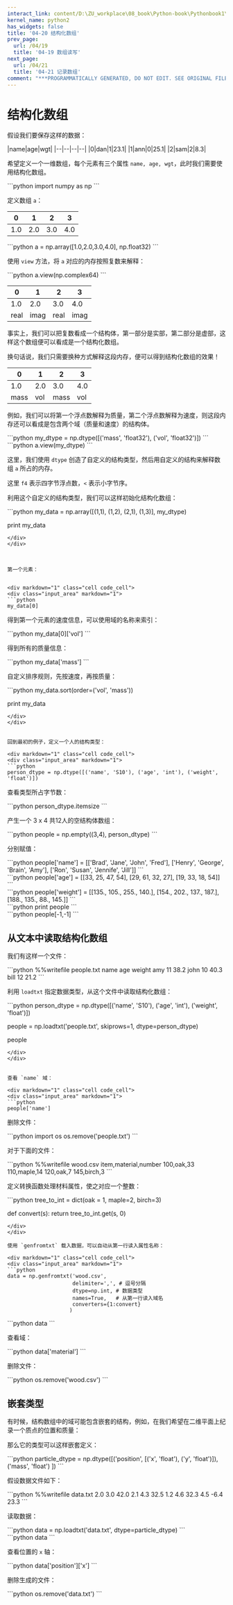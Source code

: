 ```yaml
---
interact_link: content/D:\ZU_workplace\08_book\Python-book\Pythonbook1\content\04/20.ipynb
kernel_name: python2
has_widgets: false
title: '04-20 结构化数组'
prev_page:
  url: /04/19
  title: '04-19 数组读写'
next_page:
  url: /04/21
  title: '04-21 记录数组'
comment: "***PROGRAMMATICALLY GENERATED, DO NOT EDIT. SEE ORIGINAL FILES IN /content***"
---
```


# 结构化数组

假设我们要保存这样的数据：

|name|age|wgt|
|--|--|--|--|
|0|dan|1|23.1|
|1|ann|0|25.1|
|2|sam|2|8.3|

希望定义一个一维数组，每个元素有三个属性 `name, age, wgt`，此时我们需要使用结构化数组。

<div markdown="1" class="cell code_cell">
<div class="input_area" markdown="1">
```python
import numpy as np
```
</div>
</div>

定义数组 `a`：

0|1|2|3
-|-|-|-
1.0|2.0|3.0|4.0

<div markdown="1" class="cell code_cell">
<div class="input_area" markdown="1">
```python
a = np.array([1.0,2.0,3.0,4.0], np.float32)
```
</div>
</div>



使用 `view` 方法，将 `a` 对应的内存按照复数来解释：

<div markdown="1" class="cell code_cell">
<div class="input_area" markdown="1">
```python
a.view(np.complex64)
```
</div>
</div>


0|1|2|3
-|-|-|-
1.0|2.0|3.0|4.0
real|imag|real|imag

事实上，我们可以把复数看成一个结构体，第一部分是实部，第二部分是虚部，这样这个数组便可以看成是一个结构化数组。

换句话说，我们只需要换种方式解释这段内存，便可以得到结构化数组的效果！

0|1|2|3
-|-|-|-
1.0|2.0|3.0|4.0
mass|vol|mass|vol

例如，我们可以将第一个浮点数解释为质量，第二个浮点数解释为速度，则这段内存还可以看成是包含两个域（质量和速度）的结构体。

<div markdown="1" class="cell code_cell">
<div class="input_area" markdown="1">
```python
my_dtype = np.dtype([('mass', 'float32'), ('vol', 'float32')])
```
</div>
</div>


<div markdown="1" class="cell code_cell">
<div class="input_area" markdown="1">
```python
a.view(my_dtype)
```
</div>
</div>

这里，我们使用 `dtype` 创造了自定义的结构类型，然后用自定义的结构来解释数组 `a` 所占的内存。

这里 `f4` 表示四字节浮点数，`<` 表示小字节序。

利用这个自定义的结构类型，我们可以这样初始化结构化数组：

<div markdown="1" class="cell code_cell">
<div class="input_area" markdown="1">
```python
my_data = np.array([(1,1), (1,2), (2,1), (1,3)], my_dtype)

print my_data
```
</div>
</div>



第一个元素：


<div markdown="1" class="cell code_cell">
<div class="input_area" markdown="1">
```python
my_data[0]
```
</div>
</div>

得到第一个元素的速度信息，可以使用域的名称来索引：

<div markdown="1" class="cell code_cell">
<div class="input_area" markdown="1">
```python
my_data[0]['vol']
```
</div>
</div>


得到所有的质量信息：

<div markdown="1" class="cell code_cell">
<div class="input_area" markdown="1">
```python
my_data['mass']
```
</div>
</div>


自定义排序规则，先按速度，再按质量：

<div markdown="1" class="cell code_cell">
<div class="input_area" markdown="1">
```python
my_data.sort(order=('vol', 'mass'))

print my_data
```
</div>
</div>


回到最初的例子，定义一个人的结构类型：

<div markdown="1" class="cell code_cell">
<div class="input_area" markdown="1">
```python
person_dtype = np.dtype([('name', 'S10'), ('age', 'int'), ('weight', 'float')])
```
</div>
</div>

查看类型所占字节数：

<div markdown="1" class="cell code_cell">
<div class="input_area" markdown="1">
```python
person_dtype.itemsize
```
</div>
</div>


产生一个 3 x 4 共12人的空结构体数组：

<div markdown="1" class="cell code_cell">
<div class="input_area" markdown="1">
```python
people = np.empty((3,4), person_dtype)
```
</div>
</div>

分别赋值：


<div markdown="1" class="cell code_cell">
<div class="input_area" markdown="1">
```python
people['name'] = [['Brad', 'Jane', 'John', 'Fred'],
                  ['Henry', 'George', 'Brain', 'Amy'],
                  ['Ron', 'Susan', 'Jennife', 'Jill']]
```
</div>
</div>


<div markdown="1" class="cell code_cell">
<div class="input_area" markdown="1">
```python
people['age'] = [[33, 25, 47, 54],
                 [29, 61, 32, 27],
                 [19, 33, 18, 54]]
```
</div>
</div>

<div markdown="1" class="cell code_cell">
<div class="input_area" markdown="1">
```python
people['weight'] = [[135., 105., 255., 140.],
                    [154., 202., 137., 187.],
                    [188., 135., 88., 145.]]
```
</div>
</div>

<div markdown="1" class="cell code_cell">
<div class="input_area" markdown="1">
```python
print people
```
</div>
</div>


<div markdown="1" class="cell code_cell">
<div class="input_area" markdown="1">
```python
people[-1,-1]
```
</div>
</div>

## 从文本中读取结构化数组

我们有这样一个文件：

<div markdown="1" class="cell code_cell">
<div class="input_area" markdown="1">
```python
%%writefile people.txt
name age weight
amy 11 38.2
john 10 40.3
bill 12 21.2
```
</div>
</div>


利用 `loadtxt` 指定数据类型，从这个文件中读取结构化数组：

<div markdown="1" class="cell code_cell">
<div class="input_area" markdown="1">
```python
person_dtype = np.dtype([('name', 'S10'), ('age', 'int'), ('weight', 'float')])

people = np.loadtxt('people.txt', 
                    skiprows=1,
                    dtype=person_dtype)

people
```
</div>
</div>


查看 `name` 域：

<div markdown="1" class="cell code_cell">
<div class="input_area" markdown="1">
```python
people['name']
```
</div>
</div>


删除文件：

<div markdown="1" class="cell code_cell">
<div class="input_area" markdown="1">
```python
import os
os.remove('people.txt')
```
</div>
</div>

对于下面的文件：

<div markdown="1" class="cell code_cell">
<div class="input_area" markdown="1">
```python
%%writefile wood.csv
item,material,number
100,oak,33
110,maple,14
120,oak,7
145,birch,3
```
</div>
</div>

定义转换函数处理材料属性，使之对应一个整数：

<div markdown="1" class="cell code_cell">
<div class="input_area" markdown="1">
```python
tree_to_int = dict(oak = 1,
                   maple=2,
                   birch=3)

def convert(s):
    return tree_to_int.get(s, 0)
```
</div>
</div>

使用 `genfromtxt` 载入数据，可以自动从第一行读入属性名称：

<div markdown="1" class="cell code_cell">
<div class="input_area" markdown="1">
```python
data = np.genfromtxt('wood.csv',
                     delimiter=',', # 逗号分隔
                     dtype=np.int, # 数据类型
                     names=True,   # 从第一行读入域名
                     converters={1:convert}
                    )
```
</div>

</div>

<div markdown="1" class="cell code_cell">
<div class="input_area" markdown="1">
```python
data
```
</div>
</div>

查看域：

<div markdown="1" class="cell code_cell">
<div class="input_area" markdown="1">
```python
data['material']
```
</div>
</div>

删除文件：

<div markdown="1" class="cell code_cell">
<div class="input_area" markdown="1">
```python
os.remove('wood.csv')
```
</div>
</div>

## 嵌套类型

有时候，结构数组中的域可能包含嵌套的结构，例如，在我们希望在二维平面上纪录一个质点的位置和质量：
    


那么它的类型可以这样嵌套定义：

<div markdown="1" class="cell code_cell">
<div class="input_area" markdown="1">
```python
particle_dtype = np.dtype([('position', [('x', 'float'), 
                                         ('y', 'float')]),
                           ('mass', 'float')
                          ])
```
</div>
</div>

假设数据文件如下：

<div markdown="1" class="cell code_cell">
<div class="input_area" markdown="1">
```python
%%writefile data.txt
2.0 3.0 42.0
2.1 4.3 32.5
1.2 4.6 32.3
4.5 -6.4 23.3
```
</div>
</div>

读取数据：

<div markdown="1" class="cell code_cell">
<div class="input_area" markdown="1">
```python
data = np.loadtxt('data.txt', dtype=particle_dtype)
```
</div>
</div>

<div markdown="1" class="cell code_cell">
<div class="input_area" markdown="1">
```python
data
```
</div>
</div>

查看位置的 `x` 轴：

<div markdown="1" class="cell code_cell">
<div class="input_area" markdown="1">
```python
data['position']['x']
```
</div>
</div>

删除生成的文件：

<div markdown="1" class="cell code_cell">
<div class="input_area" markdown="1">
```python
os.remove('data.txt')
```
</div>
</div>
